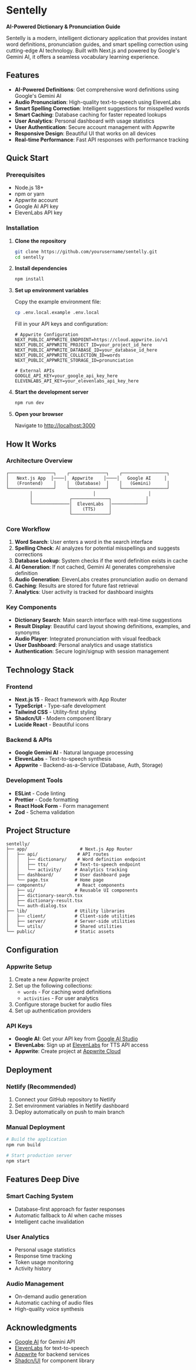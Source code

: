 # Sentelly

**AI-Powered Dictionary & Pronunciation Guide**

Sentelly is a modern, intelligent dictionary application that provides instant word definitions, pronunciation guides, and smart spelling correction using cutting-edge AI technology. Built with Next.js and powered by Google's Gemini AI, it offers a seamless vocabulary learning experience.

 
## Features

- **AI-Powered Definitions**: Get comprehensive word definitions using Google's Gemini AI
- **Audio Pronunciation**: High-quality text-to-speech using ElevenLabs
- **Smart Spelling Correction**: Intelligent suggestions for misspelled words
- **Smart Caching**: Database caching for faster repeated lookups
- **User Analytics**: Personal dashboard with usage statistics
- **User Authentication**: Secure account management with Appwrite
- **Responsive Design**: Beautiful UI that works on all devices
- **Real-time Performance**: Fast API responses with performance tracking

## Quick Start

### Prerequisites

- Node.js 18+ 
- npm or yarn
- Appwrite account
- Google AI API key
- ElevenLabs API key

### Installation

1. **Clone the repository**
   ```bash
   git clone https://github.com/yourusername/sentelly.git
   cd sentelly
   ```

2. **Install dependencies**
   ```bash
   npm install
   ```

3. **Set up environment variables**
   
   Copy the example environment file:
   ```bash
   cp .env.local.example .env.local
   ```
   
   Fill in your API keys and configuration:
   ```env
   # Appwrite Configuration
   NEXT_PUBLIC_APPWRITE_ENDPOINT=https://cloud.appwrite.io/v1
   NEXT_PUBLIC_APPWRITE_PROJECT_ID=your_project_id_here
   NEXT_PUBLIC_APPWRITE_DATABASE_ID=your_database_id_here
   NEXT_PUBLIC_APPWRITE_COLLECTION_ID=words
   NEXT_PUBLIC_APPWRITE_STORAGE_ID=pronunciation
   
   # External APIs
   GOOGLE_API_KEY=your_google_api_key_here
   ELEVENLABS_API_KEY=your_elevenlabs_api_key_here
   ```

4. **Start the development server**
   ```bash
   npm run dev
   ```

5. **Open your browser**
   
   Navigate to [http://localhost:3000](http://localhost:3000)

## How It Works

### Architecture Overview

```
┌─────────────────┐    ┌──────────────┐    ┌─────────────────┐
│   Next.js App  │────│  Appwrite    │────│   Google AI     │
│   (Frontend)    │    │  (Database)  │    │   (Gemini)      │
└─────────────────┘    └──────────────┘    └─────────────────┘
         │                       │                    │
         │              ┌──────────────┐             │
         └──────────────│  ElevenLabs  │─────────────┘
                        │    (TTS)     │
                        └──────────────┘
```

### Core Workflow

1. **Word Search**: User enters a word in the search interface
2. **Spelling Check**: AI analyzes for potential misspellings and suggests corrections
3. **Database Lookup**: System checks if the word definition exists in cache
4. **AI Generation**: If not cached, Gemini AI generates comprehensive definition
5. **Audio Generation**: ElevenLabs creates pronunciation audio on demand
6. **Caching**: Results are stored for future fast retrieval
7. **Analytics**: User activity is tracked for dashboard insights

### Key Components

- **Dictionary Search**: Main search interface with real-time suggestions
- **Result Display**: Beautiful card layout showing definitions, examples, and synonyms
- **Audio Player**: Integrated pronunciation with visual feedback
- **User Dashboard**: Personal analytics and usage statistics
- **Authentication**: Secure login/signup with session management

## Technology Stack

### Frontend
- **Next.js 15** - React framework with App Router
- **TypeScript** - Type-safe development
- **Tailwind CSS** - Utility-first styling
- **Shadcn/UI** - Modern component library
- **Lucide React** - Beautiful icons

### Backend & APIs
- **Google Gemini AI** - Natural language processing
- **ElevenLabs** - Text-to-speech synthesis
- **Appwrite** - Backend-as-a-Service (Database, Auth, Storage)

### Development Tools
- **ESLint** - Code linting
- **Prettier** - Code formatting
- **React Hook Form** - Form management
- **Zod** - Schema validation

## Project Structure

```
sentelly/
├── app/                    # Next.js App Router
│   ├── api/               # API routes
│   │   ├── dictionary/    # Word definition endpoint
│   │   ├── tts/          # Text-to-speech endpoint
│   │   └── activity/     # Analytics tracking
│   ├── dashboard/        # User dashboard page
│   └── page.tsx          # Home page
├── components/            # React components
│   ├── ui/               # Reusable UI components
│   ├── dictionary-search.tsx
│   ├── dictionary-result.tsx
│   └── auth-dialog.tsx
├── lib/                  # Utility libraries
│   ├── client/           # Client-side utilities
│   ├── server/           # Server-side utilities
│   └── utils/            # Shared utilities
└── public/               # Static assets
```

## Configuration

### Appwrite Setup

1. Create a new Appwrite project
2. Set up the following collections:
   - `words` - For caching word definitions
   - `activities` - For user analytics
3. Configure storage bucket for audio files
4. Set up authentication providers

### API Keys

- **Google AI**: Get your API key from [Google AI Studio](https://makersuite.google.com/app/apikey)
- **ElevenLabs**: Sign up at [ElevenLabs](https://elevenlabs.io/) for TTS API access
- **Appwrite**: Create project at [Appwrite Cloud](https://cloud.appwrite.io/)

## Deployment

### Netlify (Recommended)

1. Connect your GitHub repository to Netlify
2. Set environment variables in Netlify dashboard
3. Deploy automatically on push to main branch

### Manual Deployment

```bash
# Build the application
npm run build

# Start production server
npm start
```

## Features Deep Dive

### Smart Caching System
- Database-first approach for faster responses
- Automatic fallback to AI when cache misses
- Intelligent cache invalidation

### User Analytics
- Personal usage statistics
- Response time tracking
- Token usage monitoring
- Activity history

### Audio Management
- On-demand audio generation
- Automatic caching of audio files
- High-quality voice synthesis

## Acknowledgments

- [Google AI](https://ai.google.dev/) for Gemini API
- [ElevenLabs](https://elevenlabs.io/) for text-to-speech
- [Appwrite](https://appwrite.io/) for backend services
- [Shadcn/UI](https://ui.shadcn.com/) for component library